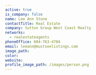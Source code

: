 ```yaml
---
active: true
is_company: false
name: Lee Ann Stone
contactTitle: Real Estate
company: Sutton Group West Coast Realty
networks:
  - realestateagents
phoneOffice: 604-763-4704
email: leeann@mustseelistings.com
image_path:
color:
website:
profile_image_path: /images/person.png
---
```



